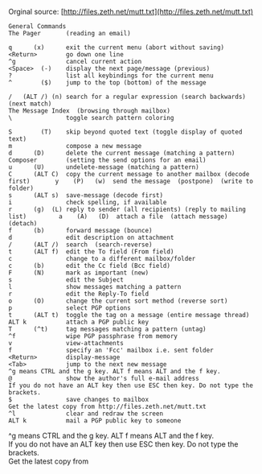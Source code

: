 
Orginal source: [http://files.zeth.net/mutt.txt](http://files.zeth.net/mutt.txt)


    General Commands                                                                 The Pager       (reading an email)                                                 
                                                                                                                                                                        
    q      (x)      exit the current menu (abort without saving)                     <Return>        go down one line                                                   
    ^g              cancel current action                                            <Space>  (-)    display the next page/message (previous)                           
    ?               list all keybindings for the current menu                        ^        ($)    jump to the top (bottom) of the message                            
                                                                                     /   (ALT /) (n) search for a regular expression (search backwards) (next match)    
    The Message Index  (browsing through mailbox)                                    \               toggle search pattern coloring                                     
                                                                                     S        (T)    skip beyond quoted text (toggle display of quoted text)            
    m               compose a new message                                                                                                                               
    d      (D)      delete the current message (matching a pattern)                  Composer        (setting the send options for an email)                            
    u      (U)      undelete-message (matching a pattern)                                                                                                               
    C      (ALT C)  copy the current message to another mailbox (decode first)       y    (P)   (w)  send the message  (postpone)  (write to folder)                    
    s      (ALT s)  save-message (decode first)                                      i               check spelling, if available                                       
    r      (g)  (L) reply to sender (all recipients) (reply to mailing list)         a    (A)   (D)  attach a file  (attach message)  (detach)                          
    f      (b)      forward message (bounce)                                         d               edit description on attachment                                     
    /      (ALT /)  search  (search-reverse)                                         t      (ALT f)  edit the To field (From field)                                     
    c               change to a different mailbox/folder                             c      (b)      edit the Cc field (Bcc field)                                      
    F      (N)      mark as important (new)                                          s               edit the Subject                                                   
    l               show messages matching a pattern                                 r               edit the Reply-To field                                            
    o      (O)      change the current sort method (reverse sort)                    p               select PGP options                                                 
    t      (ALT t)  toggle the tag on a message (entire message thread)              ALT k           attach a PGP public key                                            
    T      (^t)     tag messages matching a pattern (untag)                          ^f              wipe PGP passphrase from memory                                    
    v               view-attachments                                                 f               specify an 'Fcc' mailbox i.e. sent folder                          
    <Return>        display-message                                                                                                                                     
    <Tab>           jump to the next new message                                     ^g means CTRL and the g key. ALT f means ALT and the f key.                        
    @               show the author's full e-mail address                            If you do not have an ALT key then use ESC then key. Do not type the brackets.     
    $               save changes to mailbox                                          Get the latest copy from http://files.zeth.net/mutt.txt                            
    ^l              clear and redraw the screen                                                                                                                         
    ALT k           mail a PGP public key to someone                                                                                                                    

^g means CTRL and the g key. ALT f means ALT and the f key.								
If you do not have an ALT key then use ESC then key. Do not type the brackets.								
Get the latest copy from 